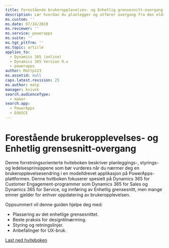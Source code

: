 ```yaml
---
title: Forestående brukeropplevelses- og Enhetlig grensesnitt-overgang | MicrosoftDocs
description: Lær hvordan du planlegger og utfører overgang fra den eldre webklienten til Enhetlig grensesnitt
ms.custom: ''
ms.date: 07/24/2019
ms.reviewer: ''
ms.service: powerapps
ms.suite: ''
ms.tgt_pltfrm: ''
ms.topic: article
applies_to:
  - Dynamics 365 (online)
  - Dynamics 365 Version 9.x
  - powerapps
author: Mattp123
ms.assetid: null
caps.latest.revision: 25
ms.author: matp
manager: kvivek
search.audienceType:
  - maker
search.app:
  - PowerApps
  - D365CE
---
```

# <a name="approaching-a-user-experience-and-unified-interface-transition"></a>Forestående brukeropplevelses- og Enhetlig grensesnitt-overgang

Denne forretningsorienterte hviteboken beskriver planleggings-, styrings- og ledelsesprinsippene som bør vurderes når du nærmer deg en brukeropplevelsesendring i en modelldrevet applikasjon på PowerApps-plattformen. Denne hvitboken fokuserer spesielt på Dynamics 365 for Customer Engagement-programmer som Dynamics 365 for Sales og Dynamics 365 for Service, og innføring av Enhetlig grensesnitt, men mange emner gjelder for enhver oppdatering av brukeropplevelsen.

Oppsummert vil denne guiden hjelpe deg med:
- Plassering av det enhetlige grensesnittet.
- Beste praksis for designtilnærming.
- Styring og retningslinjer.
- Anbefalinger for UX-bruk.

[Last ned hviteboken](http://download.microsoft.com/download/A/F/3/AF3D45A7-4F38-41BE-8956-1DF7A4A5AFDB/approaching-unified-interface-transition.pdf) 